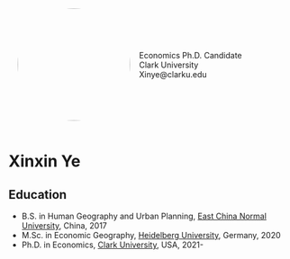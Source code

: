<div style="display: flex; align-items: center; padding: 10px;">
  <img style="border-radius: 50%; width: 200px; padding: 6px" src="Xinxin.jpg" />
  <div style="padding-left: 10px;">
    Economics Ph.D. Candidate<br>
    Clark University<br>
    Xinye@clarku.edu<br>
    
  </div>
</div>

<div style="clear: both;"></div>

# Xinxin Ye

## Education

* B.S. in Human Geography and Urban Planning, [East China Normal University](http://www.ecnu.edu.cn/), China, 2017
* M.Sc. in Economic Geography, [Heidelberg University](https://www.uni-heidelberg.de/), Germany, 2020
* Ph.D. in Economics, [Clark University](https://www.clarku.edu/), USA, 2021-
